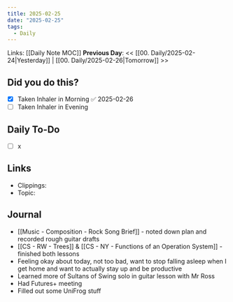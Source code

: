 ```yaml
---
title: 2025-02-25
date: "2025-02-25"
tags:
  - Daily
---
```


Links: [[Daily Note MOC]]
**Previous Day**: << [[00. Daily/2025-02-24|Yesterday]] | [[00. Daily/2025-02-26|Tomorrow]] >>

## Did you do this?
 - [x] Taken Inhaler in Morning ✅ 2025-02-26
 - [ ] Taken Inhaler in Evening
## Daily To-Do
- [ ] x
## Links
- Clippings:
- Topic:
## Journal
- [[Music - Composition - Rock Song Brief]] - noted down plan and recorded rough guitar drafts
- [[CS - RW - Trees]] & [[CS - NY - Functions of an Operation System]] - finished both lessons
- Feeling okay about today, not too bad, want to stop falling asleep when I get home and want to actually stay up and be productive
- Learned more of Sultans of Swing solo in guitar lesson with Mr Ross
- Had Futures+ meeting
- Filled out some UniFrog stuff